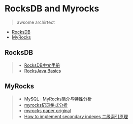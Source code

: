 # RocksDB and Myrocks


> awsome archirtect


- [RocksDB](#RocksDB)
- [MyRocks](#MyRocks)


## RocksDB
>  - [RocksDB中文手册](https://rocksdb.org.cn/doc/getting-started.html) 
>  - [RocksJava Basics](https://github.com/facebook/rocksdb/wiki/RocksJava-Basics) 



## MyRocks
>  - [MySQL · MyRocks简介与特性分析](https://qcsdn.com/article/172612.html) 
>  - [myrocks记录格式分析](https://qcsdn.com/article/260900.html) 
>  - [myrocks paper original](http://www.vldb.org/pvldb/vol13/p3217-matsunobu.pdf) 
>  - [How to implement secondary indexes 二级索引原理](https://misfra.me/2017/01/18/how-to-implement-secondary-indexes/) 



